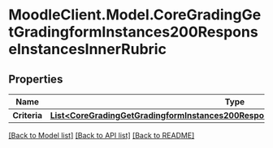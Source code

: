 # MoodleClient.Model.CoreGradingGetGradingformInstances200ResponseInstancesInnerRubric

## Properties

Name | Type | Description | Notes
------------ | ------------- | ------------- | -------------
**Criteria** | [**List&lt;CoreGradingGetGradingformInstances200ResponseInstancesInnerRubricCriteriaInner&gt;**](CoreGradingGetGradingformInstances200ResponseInstancesInnerRubricCriteriaInner.md) |  | [optional] 

[[Back to Model list]](../README.md#documentation-for-models) [[Back to API list]](../README.md#documentation-for-api-endpoints) [[Back to README]](../README.md)

